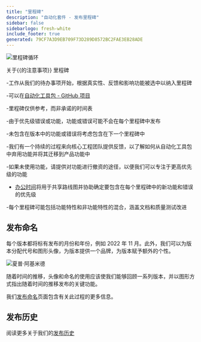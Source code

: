 ```yaml
---
title: "里程碑"
description: "自动化套件 - 发布里程碑"
sidebar: false
sidebarlogo: fresh-white
include_footer: true
generated: 79CF7A3D9EB709F73D289D8572BC2FAE3EB28ADE
---
```


![里程碑循环](/images/milestone-loop.png)

关于{{的注意事项<product-name>}} 里程碑

-工作从我们的待办事项开始，根据真实性、反馈和影响功能被选中以纳入里程碑

-可以在[自动化工具包 - GitHub 项目](https://github.com/orgs/microsoft/projects/486)

-里程碑仅供参考，而非承诺的时间表

-由于优先级错误或功能，功能或错误可能不会在每个里程碑中发布

-未包含在版本中的功能或错误将考虑包含在下一个里程碑中

-我们有一个持续的过程来向核心工程团队提供反馈，以了解如何从自动化工具包中弃用功能并将其迁移到产品功能中

-如果未使用功能，请提供对功能进行撤资的途径，以便我们可以专注于更高优先级的功能

- [办公时间](/zh-hans/office-hours)将用于共享路线图并协助确定要包含在每个里程碑中的新功能和错误的优先级

-每个里程碑可能包括功能特性和非功能特性的混合，涵盖文档和质量测试改进

## 发布命名

每个版本都将标有发布的月份和年份，例如 2022 年 11 月。此外，我们可以为版本分配代号和图形头像，为版本提供一个品牌，为版本赋予额外的个性。

![夏普·阿基米德](/images/sharp-archimedes.png)

随着时间的推移，头像和命名的使用应该使我们能够回顾一系列版本，并以图形方式指出随着时间的推移发布的关键功能。

我们[发布命名](/zh-hans/releases/naming)页面包含有关此过程的更多信息。

## 发布历史

阅读更多关于我们的[发布历史](/zh-hans/releases/)
